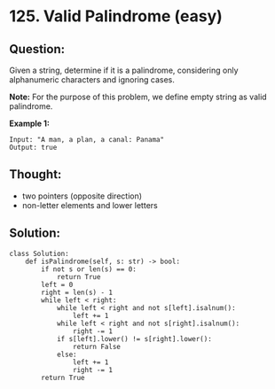 # 125. Valid Palindrome \(easy\)

## Question:

Given a string, determine if it is a palindrome, considering only alphanumeric characters and ignoring cases.

**Note:** For the purpose of this problem, we define empty string as valid palindrome.

**Example 1:**

```text
Input: "A man, a plan, a canal: Panama"
Output: true
```

## Thought:

* two pointers \(opposite direction\)
* non-letter elements and lower letters

## Solution:

```text
class Solution:
    def isPalindrome(self, s: str) -> bool:
        if not s or len(s) == 0:
            return True
        left = 0
        right = len(s) - 1
        while left < right:
            while left < right and not s[left].isalnum():
                left += 1
            while left < right and not s[right].isalnum():
                right -= 1
            if s[left].lower() != s[right].lower():
                return False
            else:
                left += 1
                right -= 1
        return True
```



